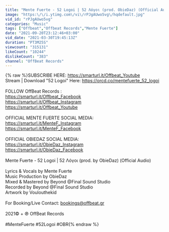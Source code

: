 ```yaml
---
title: "Mente Fuerte - 52 Logoi | 52 Λόγοι (prod. ObieDaz) (Official Audio)"
image: "https:\/\/i.ytimg.com\/vi\/rPJgAUwo5vg\/hqdefault.jpg"
vid_id: "rPJgAUwo5vg"
categories: "Music"
tags: ["Offbeat","Offbeat Records","Mente Fuerte"]
date: "2021-09-20T23:12:46+03:00"
vid_date: "2021-03-30T19:45:13Z"
duration: "PT3M25S"
viewcount: "315131"
likeCount: "10244"
dislikeCount: "383"
channel: "OffBeat Records"
---
```

{% raw %}SUBSCRIBE HERE: <a rel="nofollow" target="blank" href="https://smarturl.it/Offbeat_Youtube">https://smarturl.it/Offbeat_Youtube</a><br />Stream | Download &quot;52 Logoi&quot; Here: <a rel="nofollow" target="blank" href="https://orcd.co/mentefuerte_52_logoi">https://orcd.co/mentefuerte_52_logoi</a><br /><br />FOLLOW OffBeat Records :<br /><a rel="nofollow" target="blank" href="https://smarturl.it/Offbeat_Facebook">https://smarturl.it/Offbeat_Facebook</a><br /><a rel="nofollow" target="blank" href="https://smarturl.it/Offbeat_Instagram">https://smarturl.it/Offbeat_Instagram</a><br /><a rel="nofollow" target="blank" href="https://smarturl.it/Offbeat_Youtube">https://smarturl.it/Offbeat_Youtube</a><br /><br />OFFICIAL MENTE FUERTE SOCIAL MEDIA:<br /><a rel="nofollow" target="blank" href="https://smarturl.it/MenteF_Instagram">https://smarturl.it/MenteF_Instagram</a><br /><a rel="nofollow" target="blank" href="https://smarturl.it/MenteF_Facebook">https://smarturl.it/MenteF_Facebook</a><br /><br />OFFICIAL OBIEDAZ SOCIAL MEDIA:<br /><a rel="nofollow" target="blank" href="https://smarturl.it/ObieDaz_Instagram">https://smarturl.it/ObieDaz_Instagram</a><br /><a rel="nofollow" target="blank" href="https://smarturl.it/ObieDaz_Facebook">https://smarturl.it/ObieDaz_Facebook</a><br /><br />Mente Fuerte - 52 Logoi | 52 Λόγοι (prod. by ObieDaz) (Official Audio)<br /><br />Lyrics &amp; Vocals by Mente Fuerte<br />Music Production by ObieDaz<br />Mixed &amp; Mastered by Beyond @Final Sound Studio<br />Recorded by Beyond @Final Sound Studio<br />Artwork by Voulouthekid<br /><br />For Booking/Live Contact: bookings@offbeat.gr<br /><br />2021© + ℗ OffBeat Records<br /><br />#MenteFuerte #52Logoi #OBR{% endraw %}
